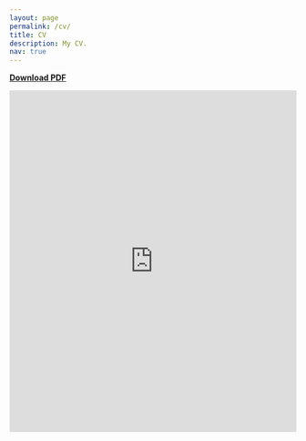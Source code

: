 ```yaml
---
layout: page
permalink: /cv/
title: CV
description: My CV.
nav: true
---
```

[**Download PDF**](https://panyan7.github.io/assets/pdf/yanpan_cv_may21.pdf)

<embed src="https://panyan7.github.io/assets/pdf/yanpan_cv_may21.pdf" type="application/pdf" width="100%" height="600px" />
